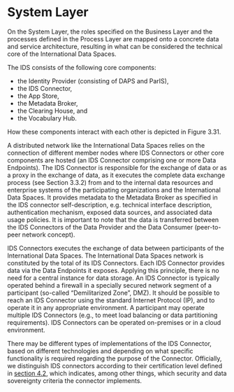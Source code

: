# System Layer

On the System Layer, the roles specified on the Business Layer and the processes defined in the Process Layer are mapped onto a concrete data and service architecture, resulting in what can be considered the technical core of the International Data Spaces.

The IDS consists of the following core components:
- the Identity Provider (consisting of DAPS and ParIS),
- the IDS Connector,
- the App Store,
- the Metadata Broker,
- the Clearing House, and
- the Vocabulary Hub.

How these components interact with each other is depicted
in Figure 3.31.


A distributed network like the International Data Spaces relies on the connection of different member nodes where IDS Connectors or other core components are hosted (an IDS Connector comprising one or more Data Endpoints). The IDS Connector is responsible for the exchange of data or as a proxy in the exchange of data, as it executes the complete data exchange process (see Section 3.3.2) from and to the internal data resources and enterprise systems of the participating organizations and the International Data Spaces. It provides metadata to the Metadata Broker as specified in the IDS connector self-description, e.g. technical interface description, authentication mechanism, exposed data sources, and associated data usage policies. It is important to note that the data is transferred between the IDS Connectors of the Data Provider and the Data Consumer (peer-to-peer network concept).

IDS Connectors  executes the exchange of data between participants of the International Data Spaces. The International Data Spaces network is constituted by the total of its  IDS Connectors. Each IDS Connector provides data via the Data Endpoints it exposes. Applying this principle, there is no need for a central instance for data storage. An IDS Connector is typically operated behind a firewall in a specially secured network segment of a participant (so-called “Demilitarized Zone”, DMZ). It should be possible to reach an IDS Connector using the standard Internet Protocol (IP), and to operate it in any appropriate environment. A participant may operate multiple IDS Connectors (e.g., to meet load balancing or data partitioning requirements). IDS Connectors can be operated on-premises or in a cloud environment. 

There may be different types of implementations of the IDS Connector, based on different technologies and depending on what specific functionality is required regarding the purpose of the Connector. Officially, we distinguish IDS connectors according to their certification level defined in [section 4.2](../../4_Perspectives_of_the_Reference_Architecture_Model/4_2_Certification_Perspective/), which indicates, among other things, which security and data sovereignty criteria the connector implements.
